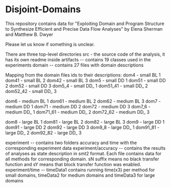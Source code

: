 # Disjoint-Domains
This repository contains data for "Exploiting Domain and Program Structure to Synthesize Efficient and Precise Data Flow Analyses" 
by Elena Sherman and Matthew B. Dwyer

Please let us know if something is unclear.

There are three top-level directories
src - the source code of the analysis, it has its own readme inside
artifacts -- contains 19 classes used in the experiments
domain -- contains 27 files with domain descriptions

Mapping from the domain files ids to their descriptions:
dom4 - small BL 1
dom41 - small BL 2
dom42 - small BL 3
dom5 - small DD 1
dom51 - small DD 2
dom52 - small DD 3
dom5_4 - small DD_ 1
dom51_41 - small DD_ 2
dom52_42 - small DD_ 3 

dom6 - medium BL 1
dom61 - medium BL 2
dom62 - medium BL 3
dom7 - medium DD 1
dom71 - medium DD 2
dom72 - medium DD 3
dom7_6 - medium DD_ 1
dom71_61 - medium DD_ 2
dom72_62 - medium DD_ 3

dom8 - large BL 1
dom81 - large BL 2
dom82 - large BL 3
dom9 - large DD 1
dom91 - large DD 2
dom92 - large DD 3
dom9_8 - large DD_ 1
dom91_81 - large DD_ 2
dom92_82 - large DD_ 3

experiment -- contains two folders accuracy and time with the corresponding experiment data
experiment/accuracy -- contains the results of analyses as state description in smt2 format. Each file contains data for all methods for corresponding domain. sN suffix means no black transfer function and sY means that block transfer function was enabled.
experiment/time -- timeData1 contains running time(x3) per method for small domains, timeData2 for medium domains and timeData3 for large domains
